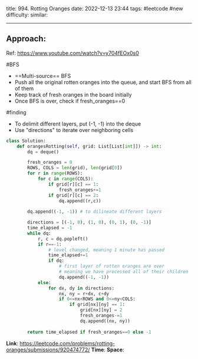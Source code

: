 title: 994. Rotting Oranges
date: 2022-12-13 23:44
tags: #leetcode #new
difficulty:
similar: 

---
## Approach:
Ref: https://www.youtube.com/watch?v=y704fEOx0s0

#BFS 
- ==Multi-source== BFS
- Push all the original rotten oranges into the queue, and start BFS from all of them
- Keep track of fresh oranges in the board initially
- Once BFS is over, check if fresh_oranges\==0

#finding 
- To delimit different layers, put (-1, -1) into the deque
- Use "directions" to iterate over neighboring cells

```python
class Solution:
    def orangesRotting(self, grid: List[List[int]]) -> int:
        dq = deque()

        fresh_oranges = 0
        ROWS, COLS = len(grid), len(grid[0])
        for r in range(ROWS):
            for c in range(COLS):
                if grid[r][c] == 1:
                    fresh_oranges+=1
                if grid[r][c] == 2:
                    dq.append((r,c))
        
        dq.append((-1, -1)) # to dilineate different layers

        directions = [(-1, 0), (1, 0), (0, 1), (0, -1)]
        time_elapsed = -1
        while dq:
            r, c = dq.popleft()
            if r==-1:
                # level changed, meaning 1 minute has passed
                time_elapsed+=1
                if dq:
                    # first layer of rotten oranges are over
                    # meaning we have processed all of their children
                    dq.append((-1, -1))
            else:
                for dx, dy in directions:
                    nx, ny = r+dx, c+dy
                    if 0<=nx<ROWS and 0<=ny<COLS:
                        if grid[nx][ny] == 1:
                            grid[nx][ny] = 2
                            fresh_oranges-=1
                            dq.append((nx, ny))
        
        return time_elapsed if fresh_oranges==0 else -1
```

**Link**: https://leetcode.com/problems/rotting-oranges/submissions/920474772/
**Time**:
**Space**: